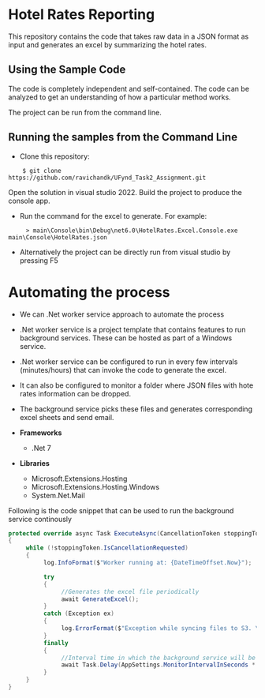 
# Hotel Rates Reporting

This repository contains the code that takes raw data in a JSON format as input and generates an excel by summarizing the hotel rates.

## Using the Sample Code

The code is completely independent and self-contained. The code can be analyzed to get an understanding of how a particular method works.

The project can be run from the command line.

## Running the samples from the Command Line
* Clone this repository:
```
    $ git clone https://github.com/ravichandk/UFynd_Task2_Assignment.git
```
 Open the solution in visual studio 2022.
 Build the project to produce the console app.

* Run the command for the excel to generate. For example:
```
     > main\Console\bin\Debug\net6.0\HotelRates.Excel.Console.exe main\Console\HotelRates.json
```
* Alternatively the project can be directly run from visual studio by pressing F5


# Automating the process
* We can .Net worker service approach to automate the process
* .Net worker service is a project template that contains features to run background services. These can be hosted as part of a Windows service.
* .Net worker service can be configured to run in every few intervals (minutes/hours) that can invoke the code to generate the excel.
* It can also be configured to monitor a folder where  JSON files with hote rates information can be dropped.
* The background service picks these files and generates corresponding excel sheets and send email.

* **Frameworks**
     * .Net 7
 
* **Libraries**
     * Microsoft.Extensions.Hosting
     * Microsoft.Extensions.Hosting.Windows
     * System.Net.Mail

Following is the code snippet that can be used to run the background service continously

```csharp
protected override async Task ExecuteAsync(CancellationToken stoppingToken)
{
     while (!stoppingToken.IsCancellationRequested)
     {
          log.InfoFormat($"Worker running at: {DateTimeOffset.Now}");

          try
          {
               //Generates the excel file periodically
               await GenerateExcel();
          }
          catch (Exception ex)
          {
               log.ErrorFormat($"Exception while syncing files to S3. \n Ex: {ex}");
          }
          finally
          {
               //Interval time in which the background service will be paused
               await Task.Delay(AppSettings.MonitorIntervalInSeconds * 1000, stoppingToken);
          }
     }
}
```